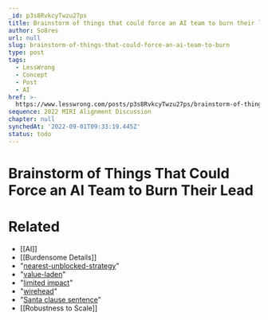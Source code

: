 ```yaml
---
_id: p3s8RvkcyTwzu27ps
title: Brainstorm of things that could force an AI team to burn their lead
author: So8res
url: null
slug: brainstorm-of-things-that-could-force-an-ai-team-to-burn
type: post
tags:
  - LessWrong
  - Concept
  - Post
  - AI
href: >-
  https://www.lesswrong.com/posts/p3s8RvkcyTwzu27ps/brainstorm-of-things-that-could-force-an-ai-team-to-burn
sequence: 2022 MIRI Alignment Discussion
chapter: null
synchedAt: '2022-09-01T09:33:19.445Z'
status: todo
---
```


# Brainstorm of Things That Could Force an AI Team to Burn Their Lead


# Related

- [[AI]]
- [[Burdensome Details]]
- "[nearest-unblocked-strategy](https://arbital.com/p/nearest_unblocked/)"
- "[value-laden](https://arbital.com/p/value_laden/)"
- "[limited impact](https://arbital.com/p/low_impact/)"
- "[wirehead](https://www.lesswrong.com/posts/i3BTagvt3HbPMx6PN/embedded-agency-full-text-version#4_3__Stable_pointers_to_value)"
- "[Santa clause sentence](https://www.lesswrong.com/posts/ALCnqX6Xx8bpFMZq3/the-cartoon-guide-to-loeb-s-theorem)"
- [[Robustness to Scale]]